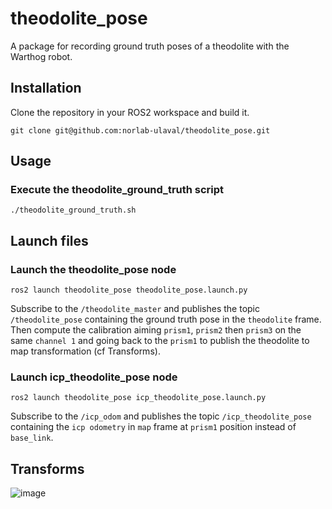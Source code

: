 # theodolite_pose
A package for recording ground truth poses of a theodolite with the Warthog robot.

## Installation
Clone the repository in your ROS2 workspace and build it.

```
git clone git@github.com:norlab-ulaval/theodolite_pose.git
```

## Usage
### Execute the theodolite_ground_truth script
```
./theodolite_ground_truth.sh
```

## Launch files
### Launch the theodolite_pose node
```
ros2 launch theodolite_pose theodolite_pose.launch.py
```
Subscribe to the ```/theodolite_master``` and publishes the topic ```/theodolite_pose``` containing the ground truth pose in the ```theodolite``` frame.
Then compute the calibration aiming ```prism1```, ```prism2``` then ```prism3``` on the same ```channel 1``` and going back to the ```prism1``` to publish the theodolite to map transformation (cf Transforms).
### Launch icp_theodolite_pose node
```
ros2 launch theodolite_pose icp_theodolite_pose.launch.py
```
Subscribe to the ```/icp_odom``` and publishes the topic ```/icp_theodolite_pose``` containing the ```icp odometry``` in ```map``` frame at ```prism1``` position instead of ```base_link```. 

## Transforms
![image](https://github.com/norlab-ulaval/theodolite_pose/assets/123117664/f8bc4dbc-4fe3-4c76-951b-9518dabf62ee)
